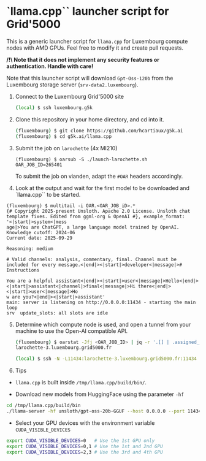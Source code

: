 # `llama.cpp`` launcher script for Grid'5000

This is a generic launcher script for `llama.cpp` for Luxembourg compute nodes with AMD GPUs.
Feel free to modify it and create pull requests.

**/!\ Note that it does not implement any security features or authentication.
Handle with care!**

Note that this launcher script will download `Gpt-Oss-120b` from the Luxembourg storage server (`srv-data2.luxembourg`).

1. Connect to the Luxembourg Grid'5000 site

   ```bash
   (local) $ ssh luxembourg.g5k
   ```

2. Clone this repository in your home directory, and cd into it.

   ```bash
   (fluxembourg) $ git clone https://github.com/hcartiaux/g5k.ai
   (fluxembourg) $ cd g5k.ai/llama.cpp
   ```

3. Submit the job on `larochette` (4x MI210)

   ```
   (fluxembourg) $ oarsub -S ./launch-larochette.sh
   OAR_JOB_ID=265401
   ```

   To submit the job on vianden, adapt the `#OAR` headers accordingly.

4. Look at the output and wait for the first model to be downloaded and `llama.cpp`` to be started.
  ```
  (fluxembourg) $ multitail -i OAR.<OAR_JOB_iD>.*
  {# Copyright 2025-present Unsloth. Apache 2.0 License. Unsloth chat template fixes. Edited from ggml-org & OpenAI #}, example_format: '<|start|>system<|mess
  age|>You are ChatGPT, a large language model trained by OpenAI.
  Knowledge cutoff: 2024-06
  Current date: 2025-09-29

  Reasoning: medium

  # Valid channels: analysis, commentary, final. Channel must be included for every message.<|end|><|start|>developer<|message|># Instructions

  You are a helpful assistant<|end|><|start|>user<|message|>Hello<|end|><|start|>assistant<|channel|>final<|message|>Hi there<|end|><|start|>user<|message|>Ho
  w are you?<|end|><|start|>assistant'
  main: server is listening on http://0.0.0.0:11434 - starting the main loop
  srv  update_slots: all slots are idle
  ```

5. Determine which compute node is used, and open a tunnel from your machine to use the Open-AI compatible API.

   ```bash
   (fluxembourg) $ oarstat -Jfj <OAR_JOB_ID> | jq -r '.[] | .assigned_network_address[0]'
   larochette-3.luxembourg.grid5000.fr
   ```

   ```bash
   (local) $ ssh -N -L11434:larochette-3.luxembourg.grid5000.fr:11434 luxembourg.g5k
   ```

6. Tips

  * `llama.cpp` is built inside `/tmp/llama.cpp/build/bin/`.

  * Download new models from HuggingFace using the parameter `-hf`
```bash
cd /tmp/llama.cpp/build/bin
./llama-server -hf unsloth/gpt-oss-20b-GGUF --host 0.0.0.0 --port 11434 --ctx-size 131072 --jinja
```

  * Select your GPU devices with the environment variable `CUDA_VISIBLE_DEVICES`
```bash
export CUDA_VISIBLE_DEVICES=0   # Use the 1st GPU only
export CUDA_VISIBLE_DEVICES=0,1 # Use the 1st and 2nd GPU
export CUDA_VISIBLE_DEVICES=2,3 # Use the 3rd and 4th GPU
```
